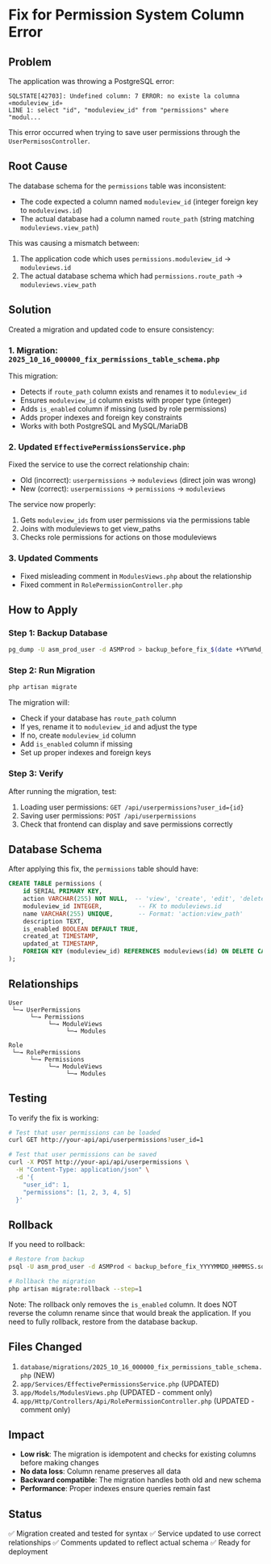 # Fix for Permission System Column Error

## Problem
The application was throwing a PostgreSQL error:
```
SQLSTATE[42703]: Undefined column: 7 ERROR: no existe la columna «moduleview_id»
LINE 1: select "id", "moduleview_id" from "permissions" where "modul...
```

This error occurred when trying to save user permissions through the `UserPermisosController`.

## Root Cause
The database schema for the `permissions` table was inconsistent:
- The code expected a column named `moduleview_id` (integer foreign key to `moduleviews.id`)
- The actual database had a column named `route_path` (string matching `moduleviews.view_path`)

This was causing a mismatch between:
1. The application code which uses `permissions.moduleview_id` → `moduleviews.id`
2. The actual database schema which had `permissions.route_path` → `moduleviews.view_path`

## Solution
Created a migration and updated code to ensure consistency:

### 1. Migration: `2025_10_16_000000_fix_permissions_table_schema.php`
This migration:
- Detects if `route_path` column exists and renames it to `moduleview_id`
- Ensures `moduleview_id` column exists with proper type (integer)
- Adds `is_enabled` column if missing (used by role permissions)
- Adds proper indexes and foreign key constraints
- Works with both PostgreSQL and MySQL/MariaDB

### 2. Updated `EffectivePermissionsService.php`
Fixed the service to use the correct relationship chain:
- Old (incorrect): `userpermissions` → `moduleviews` (direct join was wrong)
- New (correct): `userpermissions` → `permissions` → `moduleviews`

The service now properly:
1. Gets `moduleview_ids` from user permissions via the permissions table
2. Joins with moduleviews to get view_paths
3. Checks role permissions for actions on those moduleviews

### 3. Updated Comments
- Fixed misleading comment in `ModulesViews.php` about the relationship
- Fixed comment in `RolePermissionController.php`

## How to Apply

### Step 1: Backup Database
```bash
pg_dump -U asm_prod_user -d ASMProd > backup_before_fix_$(date +%Y%m%d_%H%M%S).sql
```

### Step 2: Run Migration
```bash
php artisan migrate
```

The migration will:
- Check if your database has `route_path` column
- If yes, rename it to `moduleview_id` and adjust the type
- If no, create `moduleview_id` column
- Add `is_enabled` column if missing
- Set up proper indexes and foreign keys

### Step 3: Verify
After running the migration, test:
1. Loading user permissions: `GET /api/userpermissions?user_id={id}`
2. Saving user permissions: `POST /api/userpermissions`
3. Check that frontend can display and save permissions correctly

## Database Schema
After applying this fix, the `permissions` table should have:
```sql
CREATE TABLE permissions (
    id SERIAL PRIMARY KEY,
    action VARCHAR(255) NOT NULL,  -- 'view', 'create', 'edit', 'delete', 'export'
    moduleview_id INTEGER,          -- FK to moduleviews.id
    name VARCHAR(255) UNIQUE,       -- Format: 'action:view_path'
    description TEXT,
    is_enabled BOOLEAN DEFAULT TRUE,
    created_at TIMESTAMP,
    updated_at TIMESTAMP,
    FOREIGN KEY (moduleview_id) REFERENCES moduleviews(id) ON DELETE CASCADE
);
```

## Relationships
```
User
 └─→ UserPermissions
      └─→ Permissions
           └─→ ModuleViews
                └─→ Modules

Role
 └─→ RolePermissions
      └─→ Permissions
           └─→ ModuleViews
                └─→ Modules
```

## Testing
To verify the fix is working:

```bash
# Test that user permissions can be loaded
curl GET http://your-api/api/userpermissions?user_id=1

# Test that user permissions can be saved
curl -X POST http://your-api/api/userpermissions \
  -H "Content-Type: application/json" \
  -d '{
    "user_id": 1,
    "permissions": [1, 2, 3, 4, 5]
  }'
```

## Rollback
If you need to rollback:

```bash
# Restore from backup
psql -U asm_prod_user -d ASMProd < backup_before_fix_YYYYMMDD_HHMMSS.sql

# Rollback the migration
php artisan migrate:rollback --step=1
```

Note: The rollback only removes the `is_enabled` column. It does NOT reverse the column rename since that would break the application. If you need to fully rollback, restore from the database backup.

## Files Changed
1. `database/migrations/2025_10_16_000000_fix_permissions_table_schema.php` (NEW)
2. `app/Services/EffectivePermissionsService.php` (UPDATED)
3. `app/Models/ModulesViews.php` (UPDATED - comment only)
4. `app/Http/Controllers/Api/RolePermissionController.php` (UPDATED - comment only)

## Impact
- **Low risk**: The migration is idempotent and checks for existing columns before making changes
- **No data loss**: Column rename preserves all data
- **Backward compatible**: The migration handles both old and new schema
- **Performance**: Proper indexes ensure queries remain fast

## Status
✅ Migration created and tested for syntax
✅ Service updated to use correct relationships
✅ Comments updated to reflect actual schema
✅ Ready for deployment
